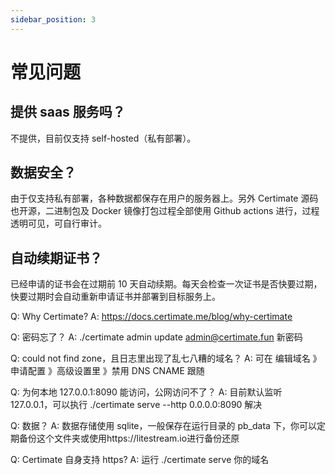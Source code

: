 ```yaml
---
sidebar_position: 3
---
```


# 常见问题

## 提供 saas 服务吗？

不提供，目前仅支持 self-hosted（私有部署）。

## 数据安全？

由于仅支持私有部署，各种数据都保存在用户的服务器上。另外 Certimate 源码也开源，二进制包及 Docker 镜像打包过程全部使用 Github actions 进行，过程透明可见，可自行审计。

## 自动续期证书？

已经申请的证书会在过期前 10 天自动续期。每天会检查一次证书是否快要过期，快要过期时会自动重新申请证书并部署到目标服务上。

Q: Why Certimate?
A: https://docs.certimate.me/blog/why-certimate

Q: 密码忘了？
A: ./certimate admin update admin@certimate.fun 新密码

Q: could not find zone，且日志里出现了乱七八糟的域名？
A: 可在 编辑域名 》申请配置 》高级设置里 》禁用 DNS CNAME 跟随

Q: 为何本地 127.0.0.1:8090 能访问，公网访问不了？
A: 目前默认监听 127.0.0.1，可以执行 ./certimate serve --http 0.0.0.0:8090 解决

Q: 数据？
A: 数据存储使用 sqlite，一般保存在运行目录的 pb_data 下，你可以定期备份这个文件夹或使用https://litestream.io进行备份还原

Q: Certimate 自身支持 https?
A: 运行 ./certimate serve 你的域名
